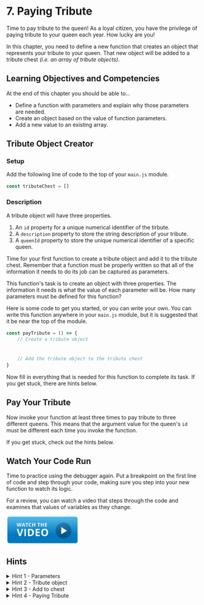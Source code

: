 # 7. Paying Tribute

Time to pay tribute to the queen! As a loyal citizen, you have the privilege of paying tribute to your queen each year. How lucky are you!

In this chapter, you need to define a new function that creates an object that represents your tribute to your queen. That new object will be added to a tribute chest _(i.e. an array of tribute objects)_.

## Learning Objectives and Competencies

At the end of this chapter you should be able to...

* Define a function with parameters and explain why those parameters are needed.
* Create an object based on the value of function parameters.
* Add a new value to an existing array.

## Tribute Object Creator

### Setup

Add the following line of code to the top of your `main.js` module.

```js
const tributeChest = []
```

### Description

A tribute object will have three properties.

1. An `id` property for a unique numerical identifier of the tirbute.
2. A `description` property to store the string description of your tribute.
3. A `queenId` property to store the unique numerical identifier of a specific queen.

Time for your first function to create a tribute object and add it to the tribute chest. Remember that a function must be properly written so that all of the information it needs to do its job can be captured as parameters.

This function's task is to create an object with three properties. The information it needs is what the value of each parameter will be. How many parameters must be defined for this function?

Here is some code to get you started, or you can write your own. You can write this function anywhere in your `main.js` module, but it is suggested that it be near the top of the module.

```js
const payTribute = () => {
    // Create a tribute object


    // Add the tribute object to the tribute chest
}
```

Now fill in everything that is needed for this function to complete its task. If you get stuck, there are hints below.

## Pay Your Tribute

Now invoke your function at least three times to pay tribute to three different queens. This means that the argument value for the queen's `id` must be different each time you invoke the function.

If you get stuck, check out the hints below.

## Watch Your Code Run

Time to practice using the debugger again. Put a breakpoint on the first line of code and step through your code, making sure you step into your new function to watch its logic.

For a review, you can watch a video that steps through the code and examines that values of variables as they change.

[<img src="../../book-0-installations/chapters/images/video-play-icon.gif" height="75rem" />](https://watch.screencastify.com/v/MUKQNQMgqHOH3OFYnQOB)

## Hints

<details>
    <summary>Hint 1 - Parameters</summary>

First define three parameters. You may pick your own variable names if you wish, or use the well-named ones provided.

```js
const payTribute = (tributeId, tributeDescription, queenId) => {

}
```
</details>

<details>
    <summary>Hint 2 - Tribute object</summary>

First define two parameters. You may pick your own variable names if you wish.

```js
const payTribute = (tributeId, tributeDescription, queenId) => {
    const tribute = {
        id: tributeId,
        description: tributeDescription,
        queenId: queenId
    }

}
```
</details>

<details>
    <summary>Hint 3 - Add to chest</summary>

Use the `.push()` array method to add your tribute to the tribute chest.

```js
const payTribute = (tributeId, tributeDescription, queenId) => {
    const tribute = {
        id: tributeId,
        description: tributeDescription,
        queenId: queenId
    }

    tributeChest.push(tribute)
}
```
</details>

<details>
    <summary>Hint 4 - Paying Tribute</summary>

```js
payTribute(1, "Barrel of wine", 2)
payTribute(2, "Silk", 1)
payTribute(3, "Bushel of oranges", 3)
payTribute(4, "Ten gold coins", 1)
```
</details>

